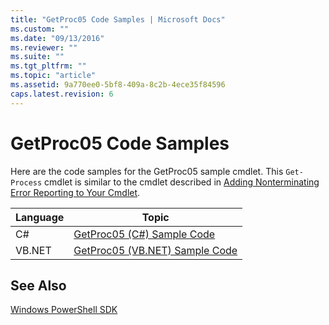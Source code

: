 ```yaml
---
title: "GetProc05 Code Samples | Microsoft Docs"
ms.custom: ""
ms.date: "09/13/2016"
ms.reviewer: ""
ms.suite: ""
ms.tgt_pltfrm: ""
ms.topic: "article"
ms.assetid: 9a770ee0-5bf8-409a-8c2b-4ece35f84596
caps.latest.revision: 6
---
```

# GetProc05 Code Samples

Here are the code samples for the GetProc05 sample cmdlet. This `Get-Process` cmdlet is similar to the cmdlet described in [Adding Nonterminating Error Reporting to Your Cmdlet](../cmdlet/adding-non-terminating-error-reporting-to-your-cmdlet.md).

|Language|Topic|
|--------------|-----------|
|C#|[GetProc05 (C#) Sample Code](./getproc05-csharp-sample-code.md)|
|VB.NET|[GetProc05 (VB.NET) Sample Code](./getproc05-vb-net-sample-code.md)|

## See Also

 [Windows PowerShell SDK](../windows-powershell-reference.md)